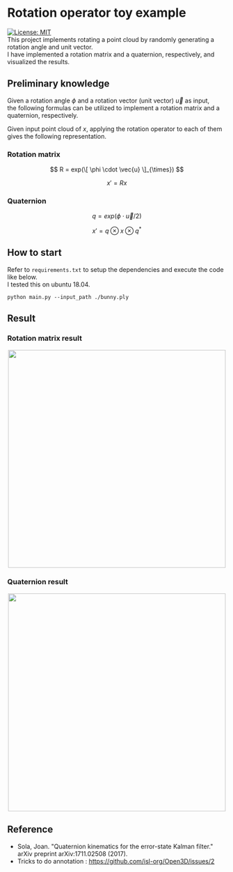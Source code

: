 # Rotation operator toy example
[![License: MIT](https://img.shields.io/badge/License-MIT-yellow.svg)](https://opensource.org/licenses/MIT)  
This project implements rotating a point cloud by randomly generating a rotation angle and unit vector.  
I have implemented a rotation matrix and a quaternion, respectively, and visualized the results.  

## Preliminary knowledge  

Given a rotation angle $\phi$ and a rotation vector (unit vector) $\vec{u}$ as input,  
the following formulas can be utilized to implement a rotation matrix and a quaternion, respectively.  

Given input point cloud of $x$, applying the rotation operator to each of them gives the following representation.


### Rotation matrix  
$$
R = exp(\[ \phi \cdot \vec{u} \]_{\times})
$$

$$
x' = R x
$$

### Quaternion  
$$
q = exp( \phi \cdot \vec{u} / 2)
$$

$$
x' = q \otimes x \otimes q^*
$$

## How to start  

Refer to `requirements.txt` to setup the dependencies and execute the code like below.  
I tested this on ubuntu 18.04.

```
python main.py --input_path ./bunny.ply
```  

## Result  

### Rotation matrix result  

<p align="center"><img src="https://user-images.githubusercontent.com/41863759/233828656-ebfcb1e1-4017-43e0-889a-7d8263faf43b.JPG" width = "500" ></p>  

### Quaternion result

<p align="center"><img src="https://user-images.githubusercontent.com/41863759/233828660-40535a1c-438c-4281-ab03-6e5194a735d6.JPG" width = "500" ></p>  

## Reference  
- Sola, Joan. "Quaternion kinematics for the error-state Kalman filter." arXiv preprint arXiv:1711.02508 (2017).  
- Tricks to do annotation : https://github.com/isl-org/Open3D/issues/2
